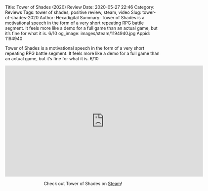 Title: Tower of Shades (2020) Review
Date: 2020-05-27 22:46
Category: Reviews
Tags: tower of shades, positive review, steam, video
Slug: tower-of-shades-2020
Author: Hexadigital
Summary: Tower of Shades is a motivational speech in the form of a very short repeating RPG battle segment. It feels more like a demo for a full game than an actual game, but it’s fine for what it is. 6/10
og_image: images/steam/1194940.jpg
Appid: 1194940

Tower of Shades is a motivational speech in the form of a very short repeating RPG battle segment. It feels more like a demo for a full game than an actual game, but it’s fine for what it is. 6/10

<center><iframe src="https://www.youtube.com/embed/oZUDDyE68_0?feature=oembed" allow="accelerometer; autoplay; encrypted-media; gyroscope; picture-in-picture" width="640" height="360" frameborder="0"></iframe>

Check out Tower of Shades on [Steam](https://store.steampowered.com/app/1194940/?curator_clanid=34633900)!</center>